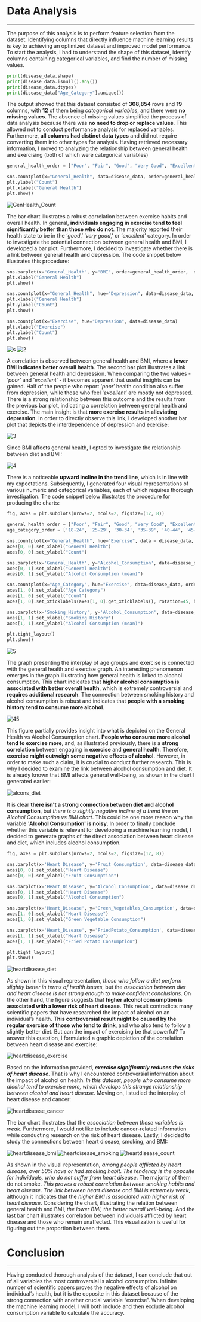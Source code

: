 # Data Analysis
____

The purpose of this analysis is to perform feature selection from the dataset. Identifying columns that directly influence machine learning results is key to achieving an optimized dataset and improved model performance. To start the analysis, I had to understand the shape of this dataset, identify columns containing categorical variables, and find the number of missing values.
```Python
print(disease_data.shape)
print(disease_data.isnull().any())
print(disease_data.dtypes)
print(disease_data["Age_Category"].unique())
```
The output showed that this dataset consisted of __308,854__ rows and __19__ columns, with __12__ of them being _categorical_ _variables_, and there were __no missing values__. The absence of missing values simplified the process of data analysis because there was __no need to drop or replace values__. This allowed not to conduct performance analysis for replaced variables. Furthermore, __all columns had distinct data types__ and did not require converting them into other types for analysis.
Having retrieved necessary information, I moved to analyzing the relationship between general health and exercising (both of which were categorical variables)
```Python
general_health_order = ["Poor", "Fair", "Good", "Very Good", "Excellent"]

sns.countplot(x="General_Health", data=disease_data, order=general_health_order, hue="Exercise")
plt.ylabel("Count")
plt.xlabel("General Health")
plt.show()
```
![GenHealth_Count](Figures/GenHealth_Count(Exercise).png)

The bar chart illustrates a robust correlation between exercise habits and overall health. In general, __individuals engaging in exercise tend to feel significantly better than those who do not__. The majority reported their health state to be in the ‘_good_,’ ‘_very_ _good_,’ or ‘_excellent_’ category.
In order to investigate the potential connection between general health and BMI, I developed a bar plot. Furthermore, I decided to investigate whether there is a link between general health and depression. The code snippet below illustrates this procedure:
```Python
sns.barplot(x="General_Health", y="BMI", order=general_health_order,  data=disease_data)
plt.xlabel("General Health")
plt.show()

sns.countplot(x="General_Health", hue="Depression", data=disease_data, order=general_health_order)
plt.xlabel("General Health")
plt.ylabel("Count")
plt.show()

sns.countplot(x="Exercise", hue="Depression", data=disease_data)
plt.xlabel("Exercise")
plt.ylabel("Count")
plt.show()
```
![s](Figures/GenHealth_BMI.png)
![2](Figures/GenHealth_Count(Depression).png)

A correlation is observed between general health and BMI, where a __lower BMI indicates better overall health__. The second bar plot illustrates a link between general health and depression. When comparing the two values - ‘_poor_’ and ‘_excellent_’ - it becomes apparent that useful insights can be gained. Half of the people who report ‘_poor_’ health condition also suffer from depression, while those who feel ‘_excellent_’ are mostly not depressed. There is a strong relationship between this outcome and the results from the previous bar plot, indicating a correlation between general health and exercise. The main insight is that __more exercise results in alleviating depression__.
In order to directly observe this link, I developed another bar plot that depicts the interdependence of depression and exercise:

![3](Figures/Exercise_Count(Depression).png)

Since BMI affects general health, I opted to investigate the relationship between diet and BMI:

![4](Figures/PotatoCons_BMI.png)

There is a noticeable __upward incline in the trend line__, which is in line with my expectations.
Subsequently, I generated four visual representations of various numeric and categorical variables, each of which requires thorough investigation. The code snippet below illustrates the procedure for producing the charts:
```Python
fig, axes = plt.subplots(nrows=2, ncols=2, figsize=(12, 8))

general_health_order = ["Poor", "Fair", "Good", "Very Good", "Excellent"]
age_category_order = ['18-24', '25-29', '30-34', '35-39', '40-44', '45-49', '50-54', '55-59', '60-64', '65-69', '70-74', '75-79', '80+']

sns.countplot(x="General_Health", hue="Exercise", data = disease_data, order=general_health_order, ax=axes[0, 0])
axes[0, 0].set_xlabel("General Health")
axes[0, 0].set_ylabel("Count")

sns.barplot(x='General_Health', y='Alcohol_Consumption', data=disease_data, order=general_health_order, estimator='mean', ax=axes[0, 1])
axes[0, 1].set_xlabel("General Health")
axes[0, 1].set_ylabel("Alcohol Consumption (mean)")

sns.countplot(x="Age_Category", hue="Exercise", data=disease_data, order=age_category_order, ax=axes[1, 0])
axes[1, 0].set_xlabel("Age Category")
axes[1, 0].set_ylabel("Count")
axes[1, 0].set_xticklabels(axes[1, 0].get_xticklabels(), rotation=45, ha='right')

sns.barplot(x='Smoking_History', y='Alcohol_Consumption', data=disease_data, estimator='mean', ax=axes[1, 1])
axes[1, 1].set_xlabel("Smoking History")
axes[1, 1].set_ylabel("Alcohol Consumption (mean)")

plt.tight_layout()
plt.show()
```
![5](Figures/4.png)

The graph presenting the interplay of age groups and exercise is connected with the general health and exercise graph.
An interesting phenomenon emerges in the graph illustrating how general health is linked to alcohol consumption. This chart indicates that __higher alcohol consumption is associated with better overall health__, which is extremely controversial and __requires additional research__. The connection between smoking history and alcohol consumption is robust and indicates that __people with a smoking history tend to consume more alcohol__.

![45](Figures/Exercise_AlcCons.png)

This figure partially provides insight into what is depicted on the General Health vs Alcohol Consumption chart. __People who consume more alcohol tend to exercise more__, and, as illustrated previously, there is a __strong correlation__ between engaging in __exercise__ and __general health__. Therefore, __exercise might outweigh some negative effects of alcohol__. However, in order to make such a claim, it is crucial to conduct further research. This is why I decided to examine the link between alcohol consumption and diet. It is already known that BMI affects general well-being, as shown in the chart I generated earlier:

![alcons_diet](Figures/AlcCons_Diet.png)

It is clear __there isn't a strong connection between diet and alcohol consumption__, but _there is a slightly negative incline of a trend line on Alcohol Consumption vs BMI chart_. This could be one more reason why the variable __'Alcohol Consumption' is noisy__. In order to finally conclude whether this variable is relevant for developing a machine learning model, I decided to generate graphs of the direct association between heart disease and diet, which includes alcohol consumption.
```Python
fig, axes = plt.subplots(nrows=2, ncols=2, figsize=(12, 8))

sns.barplot(x='Heart_Disease', y='Fruit_Consumption', data=disease_data, ax=axes[0, 0])
axes[0, 0].set_xlabel("Heart Disease")
axes[0, 0].set_ylabel("Fruit Consumption")

sns.barplot(x='Heart_Disease', y='Alcohol_Consumption', data=disease_data, ax=axes[0, 1])
axes[0, 1].set_xlabel("Heart Disease")
axes[0, 1].set_ylabel("Alcohol Consumption")

sns.barplot(x='Heart_Disease', y='Green_Vegetables_Consumption', data=disease_data, ax=axes[1, 0])
axes[1, 0].set_xlabel("Heart Disease")
axes[1, 0].set_ylabel("Green Vegetable Consumption")

sns.barplot(x='Heart_Disease', y='FriedPotato_Consumption', data=disease_data, ax=axes[1, 1])
axes[1, 1].set_xlabel("Heart Disease")
axes[1, 1].set_ylabel("Fried Potato Consumption")

plt.tight_layout()
plt.show()
```
![heartdisease_diet](Figures/HeartDisease_Diet.png)

As shown in this visual representation, _those who follow a diet perform slightly better in terms of health issues_, but the _association between diet and heart disease is not strong enough to make confident conclusions_. On the other hand, the figure suggests that __higher alcohol consumption is associated with a lower risk of heart disease__. This result contradicts many scientific papers that have researched the impact of alcohol on an individual’s health. __This controversial result might be caused by the regular exercise of those who tend to drink__, and who also tend to follow a slightly better diet. But can the impact of exercising be that powerful? To answer this question, I formulated a graphic depiction of the correlation between heart disease and exercise:

![heartdisease_exercise](Figures/HeartDisease_Exercise.png)

Based on the information provided, ___exercise significantly reduces the risks of heart disease___. That is why I encountered controversial information about the impact of alcohol on health. _In this dataset, people who consume more alcohol tend to exercise more, which develops this strange relationship between alcohol and heart disease_.
Moving on, I studied the interplay of heart disease and cancer:

![heartdisease_cancer](Figures/HeartDisease_Cancer.png)

The bar chart illustrates that the _association between these variables is weak_. Furthermore, I would not like to include cancer-related information while conducting research on the risk of heart disease.
Lastly, I decided to study the connections between heart disease, smoking, and BMI:

![heartdisease_bmi](Figures/HeartDisease_BMI.png)
![heartdisease_smoking](Figures/HeartDisease_Smoking.png)
![heartdisease_count](Figures/HeartDisease_Count.png)

As shown in the visual representation, _among people afflicted by heart disease, over 50% have or had smoking habit_. _The tendency is the opposite for individuals, who do not suffer from heart disease_. The majority of them do not smoke. _This proves a robust correlation between smoking habits and heart disease_.
_The link between heart disease and BMI is extremely weak_, although it indicates that the _higher BMI is associated with higher risk of heart disease_. Considering the chart, illustrating the relation between general health and BMI, _the lower BMI, the better overall well-being_.
And the last bar chart illustrates correlation between individuals afflicted by heart disease and those who remain unaffected. This visualization is useful for figuring out the proportion between them.
# Conclusion
____
Having conducted thorough analysis of the dataset, I can conclude that out of all variables the most controversial is alcohol consumption. Infinite number of scientific papers proves the negative effects of alcohol on individual’s health, but it is the opposite in this dataset because of the strong connection with another crucial variable “exercise”. When developing the machine learning model, I will both include and then exclude alcohol consumption variable to calculate the accuracy.



